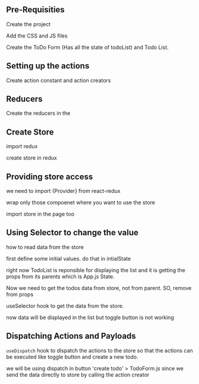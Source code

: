 ## Pre-Requisities

Create the project

Add the CSS and JS files

Create the ToDo Form (Has all the state of todoList) and Todo List. 

## Setting up the actions

Create action constant and action creators

## Reducers

Create the reducers in the 

## Create Store

import redux

create store in redux

## Providing store access

we need to import {Provider} from react-redux

wrap only those compoenet where you want to use the store

import store in the page too

## Using Selector to change the value

how to read data from the store

first define some initial values. do that in intialState

right now TodoList is reponsible for displaying the list and it is getting the props from its parents which is App.js State.

Now we need to get the todos data from store, not from parent. SO, remove from props

useSelector hook to get the data from the store.

now data will be displayed in the list but toggle button is not working

## Dispatching Actions and Payloads

`useDispatch` hook to dispatch the actions to the store so that the actions can be executed like toggle button and create a new todo.

we will be using dispatch in button 'create todo' > TodoForm.js
since we send the data directly to store by calling the action creator
